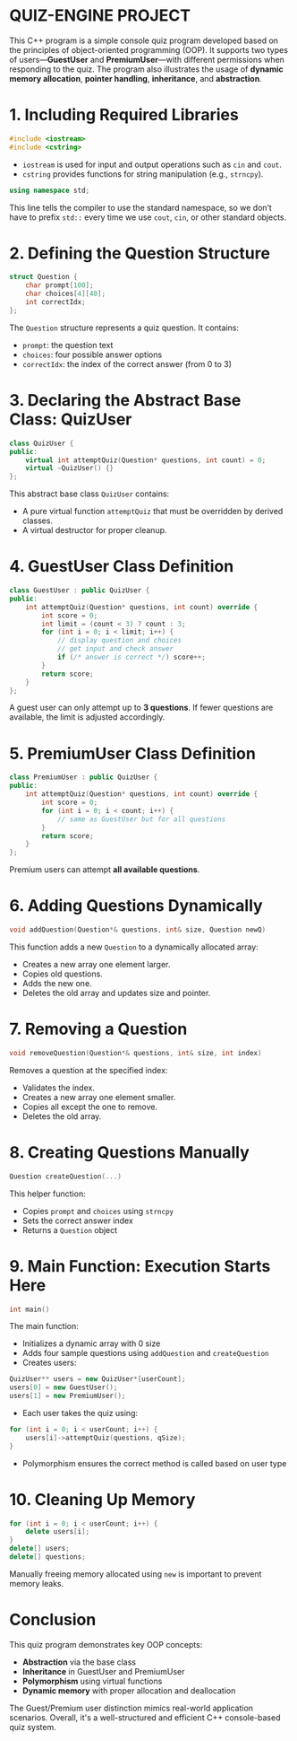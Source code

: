 # QUIZ-ENGINE PROJECT

This C++ program is a simple console quiz program developed based on the principles of object-oriented programming (OOP). It supports two types of users—**GuestUser** and **PremiumUser**—with different permissions when responding to the quiz. The program also illustrates the usage of **dynamic memory allocation**, **pointer handling**, **inheritance**, and **abstraction**.

# 1. Including Required Libraries

```cpp
#include <iostream>
#include <cstring>
```

* `iostream` is used for input and output operations such as `cin` and `cout`.
* `cstring` provides functions for string manipulation (e.g., `strncpy`).

```cpp
using namespace std;
```

This line tells the compiler to use the standard namespace, so we don’t have to prefix `std::` every time we use `cout`, `cin`, or other standard objects.

# 2. Defining the Question Structure

```cpp
struct Question {
    char prompt[100];
    char choices[4][40];
    int correctIdx;
};
```

The `Question` structure represents a quiz question. It contains:

* `prompt`: the question text
* `choices`: four possible answer options
* `correctIdx`: the index of the correct answer (from 0 to 3)

# 3. Declaring the Abstract Base Class: QuizUser

```cpp
class QuizUser {
public:
    virtual int attemptQuiz(Question* questions, int count) = 0;
    virtual ~QuizUser() {}
};
```

This abstract base class `QuizUser` contains:

* A pure virtual function `attemptQuiz` that must be overridden by derived classes.
* A virtual destructor for proper cleanup.

# 4. GuestUser Class Definition

```cpp
class GuestUser : public QuizUser {
public:
    int attemptQuiz(Question* questions, int count) override {
        int score = 0;
        int limit = (count < 3) ? count : 3;
        for (int i = 0; i < limit; i++) {
            // display question and choices
            // get input and check answer
            if (/* answer is correct */) score++;
        }
        return score;
    }
};
```

A guest user can only attempt up to **3 questions**. If fewer questions are available, the limit is adjusted accordingly.

# 5. PremiumUser Class Definition

```cpp
class PremiumUser : public QuizUser {
public:
    int attemptQuiz(Question* questions, int count) override {
        int score = 0;
        for (int i = 0; i < count; i++) {
            // same as GuestUser but for all questions
        }
        return score;
    }
};
```

Premium users can attempt **all available questions**.

# 6. Adding Questions Dynamically

```cpp
void addQuestion(Question*& questions, int& size, Question newQ)
```

This function adds a new `Question` to a dynamically allocated array:

* Creates a new array one element larger.
* Copies old questions.
* Adds the new one.
* Deletes the old array and updates size and pointer.

# 7. Removing a Question

```cpp
void removeQuestion(Question*& questions, int& size, int index)
```

Removes a question at the specified index:

* Validates the index.
* Creates a new array one element smaller.
* Copies all except the one to remove.
* Deletes the old array.

# 8. Creating Questions Manually

```cpp
Question createQuestion(...)
```

This helper function:

* Copies `prompt` and `choices` using `strncpy`
* Sets the correct answer index
* Returns a `Question` object

# 9. Main Function: Execution Starts Here

```cpp
int main()
```

The main function:

* Initializes a dynamic array with 0 size
* Adds four sample questions using `addQuestion` and `createQuestion`
* Creates users:

```cpp
QuizUser** users = new QuizUser*[userCount];
users[0] = new GuestUser();
users[1] = new PremiumUser();
```

* Each user takes the quiz using:

```cpp
for (int i = 0; i < userCount; i++) {
    users[i]->attemptQuiz(questions, qSize);
}
```

* Polymorphism ensures the correct method is called based on user type

# 10. Cleaning Up Memory

```cpp
for (int i = 0; i < userCount; i++) {
    delete users[i];
}
delete[] users;
delete[] questions;
```

Manually freeing memory allocated using `new` is important to prevent memory leaks.

# Conclusion

This quiz program demonstrates key OOP concepts:

* **Abstraction** via the base class
* **Inheritance** in GuestUser and PremiumUser
* **Polymorphism** using virtual functions
* **Dynamic memory** with proper allocation and deallocation

The Guest/Premium user distinction mimics real-world application scenarios. Overall, it's a well-structured and efficient C++ console-based quiz system.
